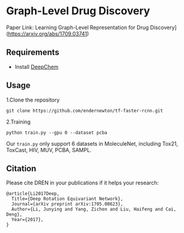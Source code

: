 # Graph-Level Drug Discovery
Paper Link: Learning Graph-Level Representation for Drug Discovery](https://arxiv.org/abs/1709.03741)


## Requirements
- Install [DeepChem](https://github.com/deepchem/deepchem)
## Usage
1.Clone the repository

	git clone https://github.com/endernewton/tf-faster-rcnn.git

2.Training 

	python train.py --gpu 0 --dataset pcba

Our ```train.py``` only support 6 datasets in MoleculeNet, including Tox21, ToxCast, HIV, MUV, PCBA, SAMPL.

## Citation
Please cite DREN in your publications if it helps your research:

	@article{Li2017Deep,
	  Title={Deep Rotation Equivariant Network},
	  Journal={arXiv preprint arXiv:1705.08623},
	  Author={Li, Junying and Yang, Zichen and Liu, Haifeng and Cai, Deng},
	  Year={2017},
	}